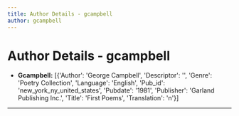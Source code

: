 ```yaml
---
title: Author Details - gcampbell
author: gcampbell
---
```


# Author Details - gcampbell

<ul>
    <li><strong>Gcampbell:</strong> [{'Author': 'George Campbell', 'Descriptor': '', 'Genre': 'Poetry Collection', 'Language': 'English', 'Pub_id': 'new_york_ny_united_states', 'Pubdate': '1981', 'Publisher': 'Garland Publishing Inc.', 'Title': 'First Poems', 'Translation': 'n'}]</li>
</ul>
<hr>